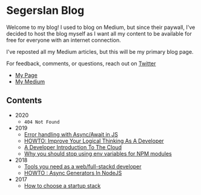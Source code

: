 # SegersIan Blog

Welcome to my blog! I used to blog on Medium, but since their paywall, I've decided to host the blog myself as I want all my content 
to be available for free for everyone with an internet connection.

I've reposted all my Medium articles, but this will be my primary blog page.

For feedback, comments, or questions, reach out on [Twitter](https://twitter.com/SegersIan)

* [My Page](https://segersian.com)
* [My Medium](https://medium.com/@segersian)

## Contents
* 2020
    * `404 Not Found`
* 2019
    * [Error handling with Async/Await in JS](/2019/error-handling-async-await.md)
    * [HOWTO: Improve Your Logical Thinking As A Developer](/2019/logical-thinking.md)
    * [A Developer Introduction To The Cloud](/2019/cloud-introduction.md)
    * [Why you should stop using env variables for NPM modules](/2019/why-no-env-variables-npm-modules.md)
* 2018
    * [Tools you need as a web/full-stackd developer](/2018/tools-for-full-stack.md)
    * [HOWTO : Async Generators In NodeJS](/2018/async-generators.md)
* 2017
    * [How to choose a startup stack](/2017/startup-stack.md)
